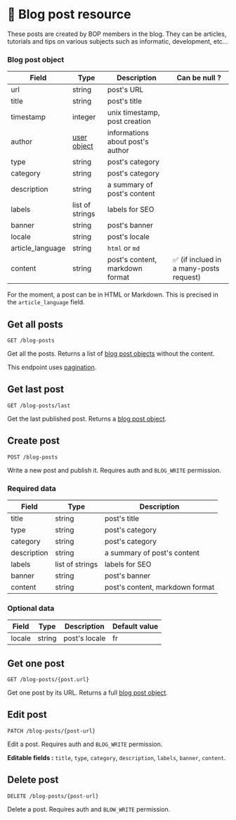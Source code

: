 # 📰 Blog post resource

These posts are created by BOP members in the blog. They can be articles, tutorials and tips on various subjects such as informatic, development, etc...

### Blog post object

| Field            | Type                   | Description                      | Can be null ?                           |
| ---------------- | ---------------------- | -------------------------------- | --------------------------------------- |
| url              | string                 | post's URL                       |                                         |
| title            | string                 | post's title                     |                                         |
| timestamp        | integer                | unix timestamp, post creation    |                                         |
| author           | [user object](User.md) | informations about post's author |                                         |
| type             | string                 | post's category                  |                                         |
| category         | string                 | post's category                  |                                         |
| description      | string                 | a summary of post's content      |                                         |
| labels           | list of strings        | labels for SEO                   |                                         |
| banner           | string                 | post's banner                    |                                         |
| locale           | string                 | post's locale                    |                                         |
| article_language | string                 | `html` or `md`                   |                                         |
| content          | string                 | post's content, markdown format  | ✅ (if inclued in a many-posts request) |

For the moment, a post can be in HTML or Markdown. This is precised in the `article_language` field.

## Get all posts

`GET /blog-posts`

Get all the posts. Returns a list of [blog post objects](#blog-post-object) without the content.

This endpoint uses [pagination](../topics/Pagination.md).

## Get last post

`GET /blog-posts/last`

Get the last published post. Returns a [blog post object](#blog-post-object).

## Create post

`POST /blog-posts`

Write a new post and publish it. Requires auth and `BLOG_WRITE` permission.

### Required data

| Field       | Type            | Description                     |
| ----------- | --------------- | ------------------------------- |
| title       | string          | post's title                    |
| type        | string          | post's category                 |
| category    | string          | post's category                 |
| description | string          | a summary of post's content     |
| labels      | list of strings | labels for SEO                  |
| banner      | string          | post's banner                   |
| content     | string          | post's content, markdown format |

### Optional data

| Field  | Type   | Description   | Default value |
| ------ | ------ | ------------- | ------------- |
| locale | string | post's locale | fr            |

## Get one post

`GET /blog-posts/{post.url}`

Get one post by its URL. Returns a full [blog post object](#blog-post-object).

## Edit post

`PATCH /blog-posts/{post-url}`

Edit a post. Requires auth and `BLOG_WRITE` permission.

**Editable fields :** `title`, `type`, `category`, `description`, `labels`, `banner`, `content`.

## Delete post

`DELETE /blog-posts/{post-url}`

Delete a post. Requires auth and `BLOW_WRITE` permission.
